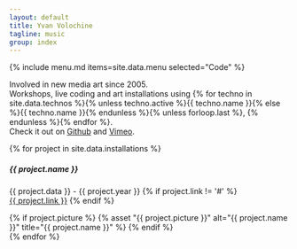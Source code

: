 ```yaml
---
layout: default
title: Yvan Volochine
tagline: music
group: index
---
```


{% include menu.md items=site.data.menu selected="Code" %}
<section class="code">
  <p>
    Involved in new media art since 2005.<br />
    Workshops, live coding and art installations using
    {% for techno in site.data.technos %}{% unless techno.active %}<span class="strike">{{ techno.name }}</span>{% else %}{{ techno.name }}{% endunless %}{% unless forloop.last %}, {% endunless %}{% endfor %}.<br />
    Check it out on <a href="http://github.com/gusano" target="_blank">Github</a> and <a href="http://vimeo.com/yv" target="_blank">Vimeo</a>.
  </p>
</section>
<section class="art-projects">
  <p>
    {% for project in site.data.installations %}
      <div class="row project-item">
        <div class="col-md-8">
          <h5>{{ project.name }}</h5>
          <p class="project-data">
            {{ project.data }} - {{ project.year }}
            {% if project.link != '#' %}
              <br /><a href="{{ project.link }}" target="_blank">{{ project.link }}</a>
            {% endif %}
          </p>
        </div>
        <div class="col-md-4 image">
          {% if project.picture %}
            {% asset "{{ project.picture }}" alt="{{ project.name }}" title="{{ project.name }}" %}
          {% endif %}
        </div>
      </div>
    {% endfor %}
  </p>
</section>
